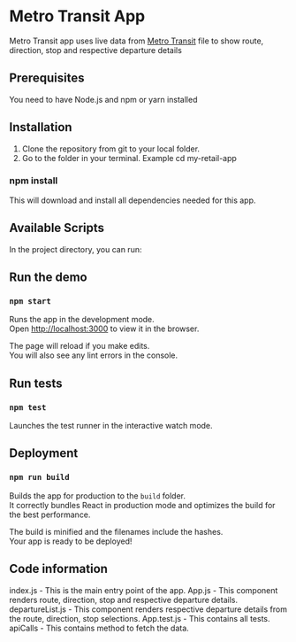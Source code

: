 # Metro Transit App

Metro Transit app uses live data from [Metro Transit](https://www.metrotransit.org/nextrip/) file to show route, direction, stop and respective departure details

## Prerequisites

 You need to have Node.js and npm or yarn installed

## Installation

1) Clone the repository from git to your local folder.
2) Go to the folder in your terminal. Example cd my-retail-app
### npm install
This will download and install all dependencies needed for this app.

## Available Scripts

In the project directory, you can run:

## Run the demo

### `npm start`

Runs the app in the development mode.<br />
Open [http://localhost:3000](http://localhost:3000) to view it in the browser.

The page will reload if you make edits.<br />
You will also see any lint errors in the console.

## Run tests

### `npm test`

Launches the test runner in the interactive watch mode.<br />

## Deployment

### `npm run build`

Builds the app for production to the `build` folder.<br />
It correctly bundles React in production mode and optimizes the build for the best performance.

The build is minified and the filenames include the hashes.<br />
Your app is ready to be deployed!

## Code information

index.js - This is the main entry point of the app.
App.js - This component renders route, direction, stop and respective departure details.
departureList.js - This component renders respective departure details from the route, direction, stop selections.
App.test.js - This contains all tests.
apiCalls - This contains method to fetch the data.
